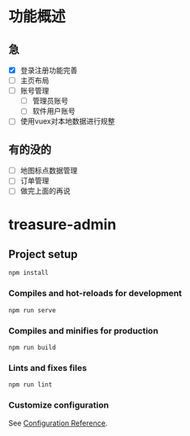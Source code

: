 # 功能概述

## 急
- [X] 登录注册功能完善
- [ ] 主页布局
- [ ] 账号管理 
  - [ ] 管理员账号
  - [ ] 软件用户账号
- [ ] 使用vuex对本地数据进行规整
## 有的没的
- [ ] 地图标点数据管理
- [ ] 订单管理
- [ ] 做完上面的再说

# treasure-admin

## Project setup
```
npm install
```

### Compiles and hot-reloads for development
```
npm run serve
```

### Compiles and minifies for production
```
npm run build
```

### Lints and fixes files
```
npm run lint
```

### Customize configuration
See [Configuration Reference](https://cli.vuejs.org/config/).
